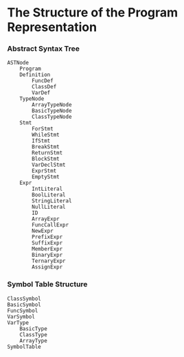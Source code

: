 # The Structure of the Program Representation 

### Abstract Syntax Tree
    ASTNode
        Program
        Definition
            FuncDef
            ClassDef
            VarDef
        TypeNode
            ArrayTypeNode
            BasicTypeNode
            ClassTypeNode
        Stmt
            ForStmt
            WhileStmt
            IfStmt
            BreakStmt
            ReturnStmt
            BlockStmt
            VarDeclStmt
            ExprStmt
            EmptyStmt
        Expr
            IntLiteral
            BoolLiteral
            StringLiteral
            NullLiteral
            ID
            ArrayExpr
            FuncCallExpr
            NewExpr
            PrefixExpr
            SuffixExpr
            MemberExpr
            BinaryExpr
            TernaryExpr
            AssignExpr
            
### Symbol Table Structure
    ClassSymbol
    BasicSymbol
    FuncSymbol
    VarSymbol
    VarType
        BasicType
        ClassType
        ArrayType
    SymbolTable
